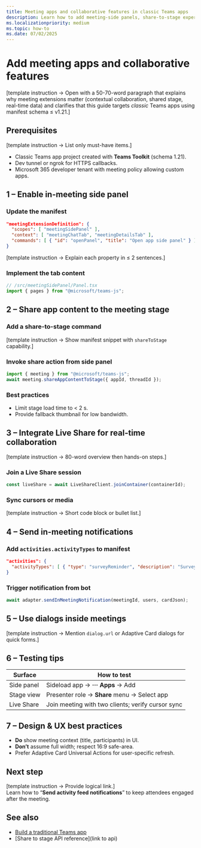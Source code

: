 ```yaml
---
title: Meeting apps and collaborative features in classic Teams apps  
description: Learn how to add meeting-side panels, share-to-stage experiences, Live Share real-time collaboration, and in-meeting notifications to traditional Microsoft Teams apps.  
ms.localizationpriority: medium  
ms.topic: how-to  
ms.date: 07/02/2025  
---
```

# Add meeting apps and collaborative features  

[template instruction → Open with a 50-70-word paragraph that explains why meeting extensions matter (contextual collaboration, shared stage, real-time data) and clarifies that this guide targets *classic* Teams apps using manifest schema ≤ v1.21.]

## Prerequisites  

[template instruction → List only must-have items.]  

- Classic Teams app project created with **Teams Toolkit** (schema 1.21).  
- Dev tunnel or ngrok for HTTPS callbacks.  
- Microsoft 365 developer tenant with meeting policy allowing custom apps.

## 1 – Enable in-meeting side panel  

### Update the manifest  

```json
"meetingExtensionDefinition": {
  "scopes": [ "meetingSidePanel" ],
  "context": [ "meetingChatTab", "meetingDetailsTab" ],
  "commands": [ { "id": "openPanel", "title": "Open app side panel" } ]
}
```  

[template instruction → Explain each property in ≤ 2 sentences.]

### Implement the tab content  

```ts
// /src/meetingSidePanel/Panel.tsx
import { pages } from "@microsoft/teams-js";
```

## 2 – Share app content to the meeting stage  

### Add a share-to-stage command  

[template instruction → Show manifest snippet with `shareToStage` capability.]  

### Invoke share action from side panel  

```ts
import { meeting } from "@microsoft/teams-js";
await meeting.shareAppContentToStage({ appId, threadId });
```  

### Best practices  

- Limit stage load time to < 2 s.  
- Provide fallback thumbnail for low bandwidth.

## 3 – Integrate Live Share for real-time collaboration  

[template instruction → 80-word overview then hands-on steps.]

### Join a Live Share session  

```ts
const liveShare = await LiveShareClient.joinContainer(containerId);
```

### Sync cursors or media  

[template instruction → Short code block or bullet list.]

## 4 – Send in-meeting notifications  

### Add `activities.activityTypes` to manifest  

```json
"activities": {
  "activityTypes": [ { "type": "surveyReminder", "description": "Survey reminder" } ]
}
```  

### Trigger notification from bot  

```ts
await adapter.sendInMeetingNotification(meetingId, users, cardJson);
```

## 5 – Use dialogs inside meetings  

[template instruction → Mention `dialog.url` or Adaptive Card dialogs for quick forms.]

## 6 – Testing tips  

| Surface | How to test |  
|---------|-------------|  
| Side panel | Sideload app → **··· Apps** → Add |  
| Stage view | Presenter role → **Share** menu → Select app |  
| Live Share | Join meeting with two clients; verify cursor sync |  

## 7 – Design & UX best practices  

- **Do** show meeting context (title, participants) in UI.  
- **Don’t** assume full width; respect 16:9 safe-area.  
- Prefer Adaptive Card Universal Actions for user-specific refresh.

## Next step  

[template instruction → Provide logical link.]  
Learn how to “**Send activity feed notifications**” to keep attendees engaged after the meeting.

## See also  

- [Build a traditional Teams app](build-a-traditional-teams-app.md)  
- [Share to stage API reference](link to api)
